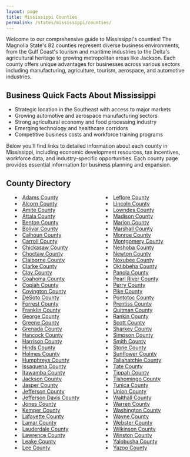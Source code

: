 ```yaml
---
layout: page
title: Mississippi Counties
permalink: /states/mississippi/counties/
---
```


<p>Welcome to our comprehensive guide to Mississippi's counties! The Magnolia State's 82 counties represent diverse business environments, from the Gulf Coast's tourism and maritime industries to the Delta's agricultural heritage to growing metropolitan areas like Jackson. Each county offers unique advantages for businesses across various sectors including manufacturing, agriculture, tourism, aerospace, and automotive industries.</p>

<h2>Business Quick Facts About Mississippi</h2>

<ul>
    <li>Strategic location in the Southeast with access to major markets</li>
    <li>Growing automotive and aerospace manufacturing sectors</li>
    <li>Strong agricultural economy and food processing industry</li>
    <li>Emerging technology and healthcare corridors</li>
    <li>Competitive business costs and workforce training programs</li>
</ul>

<p>Below you'll find links to detailed information about each county in Mississippi, including economic development resources, tax incentives, workforce data, and industry-specific opportunities. Each county page provides essential information for business planning and expansion.</p>

<h2>County Directory</h2>
<style>
    .county-list {
        columns: 2;
        -webkit-columns: 2;
        -moz-columns: 2;
        list-style-position: inside;
    }
</style>

<ul class="county-list">
    <li><a href="{{ '/states/mississippi/adams/' | relative_url }}">Adams County</a></li>
    <li><a href="{{ '/states/mississippi/alcorn/' | relative_url }}">Alcorn County</a></li>
    <li><a href="{{ '/states/mississippi/amite/' | relative_url }}">Amite County</a></li>
    <li><a href="{{ '/states/mississippi/attala/' | relative_url }}">Attala County</a></li>
    <li><a href="{{ '/states/mississippi/benton/' | relative_url }}">Benton County</a></li>
    <li><a href="{{ '/states/mississippi/bolivar/' | relative_url }}">Bolivar County</a></li>
    <li><a href="{{ '/states/mississippi/calhoun/' | relative_url }}">Calhoun County</a></li>
    <li><a href="{{ '/states/mississippi/carroll/' | relative_url }}">Carroll County</a></li>
    <li><a href="{{ '/states/mississippi/chickasaw/' | relative_url }}">Chickasaw County</a></li>
    <li><a href="{{ '/states/mississippi/choctaw/' | relative_url }}">Choctaw County</a></li>
    <li><a href="{{ '/states/mississippi/claiborne/' | relative_url }}">Claiborne County</a></li>
    <li><a href="{{ '/states/mississippi/clarke/' | relative_url }}">Clarke County</a></li>
    <li><a href="{{ '/states/mississippi/clay/' | relative_url }}">Clay County</a></li>
    <li><a href="{{ '/states/mississippi/coahoma/' | relative_url }}">Coahoma County</a></li>
    <li><a href="{{ '/states/mississippi/copiah/' | relative_url }}">Copiah County</a></li>
    <li><a href="{{ '/states/mississippi/covington/' | relative_url }}">Covington County</a></li>
    <li><a href="{{ '/states/mississippi/desoto/' | relative_url }}">DeSoto County</a></li>
    <li><a href="{{ '/states/mississippi/forrest/' | relative_url }}">Forrest County</a></li>
    <li><a href="{{ '/states/mississippi/franklin/' | relative_url }}">Franklin County</a></li>
    <li><a href="{{ '/states/mississippi/george/' | relative_url }}">George County</a></li>
    <li><a href="{{ '/states/mississippi/greene/' | relative_url }}">Greene County</a></li>
    <li><a href="{{ '/states/mississippi/grenada/' | relative_url }}">Grenada County</a></li>
    <li><a href="{{ '/states/mississippi/hancock/' | relative_url }}">Hancock County</a></li>
    <li><a href="{{ '/states/mississippi/harrison/' | relative_url }}">Harrison County</a></li>
    <li><a href="{{ '/states/mississippi/hinds/' | relative_url }}">Hinds County</a></li>
    <li><a href="{{ '/states/mississippi/holmes/' | relative_url }}">Holmes County</a></li>
    <li><a href="{{ '/states/mississippi/humphreys/' | relative_url }}">Humphreys County</a></li>
    <li><a href="{{ '/states/mississippi/issaquena/' | relative_url }}">Issaquena County</a></li>
    <li><a href="{{ '/states/mississippi/itawamba/' | relative_url }}">Itawamba County</a></li>
    <li><a href="{{ '/states/mississippi/jackson/' | relative_url }}">Jackson County</a></li>
    <li><a href="{{ '/states/mississippi/jasper/' | relative_url }}">Jasper County</a></li>
    <li><a href="{{ '/states/mississippi/jefferson/' | relative_url }}">Jefferson County</a></li>
    <li><a href="{{ '/states/mississippi/jefferson-davis/' | relative_url }}">Jefferson Davis County</a></li>
    <li><a href="{{ '/states/mississippi/jones/' | relative_url }}">Jones County</a></li>
    <li><a href="{{ '/states/mississippi/kemper/' | relative_url }}">Kemper County</a></li>
    <li><a href="{{ '/states/mississippi/lafayette/' | relative_url }}">Lafayette County</a></li>
    <li><a href="{{ '/states/mississippi/lamar/' | relative_url }}">Lamar County</a></li>
    <li><a href="{{ '/states/mississippi/lauderdale/' | relative_url }}">Lauderdale County</a></li>
    <li><a href="{{ '/states/mississippi/lawrence/' | relative_url }}">Lawrence County</a></li>
    <li><a href="{{ '/states/mississippi/leake/' | relative_url }}">Leake County</a></li>
    <li><a href="{{ '/states/mississippi/lee/' | relative_url }}">Lee County</a></li>
    <li><a href="{{ '/states/mississippi/leflore/' | relative_url }}">Leflore County</a></li>
    <li><a href="{{ '/states/mississippi/lincoln/' | relative_url }}">Lincoln County</a></li>
    <li><a href="{{ '/states/mississippi/lowndes/' | relative_url }}">Lowndes County</a></li>
    <li><a href="{{ '/states/mississippi/madison/' | relative_url }}">Madison County</a></li>
    <li><a href="{{ '/states/mississippi/marion/' | relative_url }}">Marion County</a></li>
    <li><a href="{{ '/states/mississippi/marshall/' | relative_url }}">Marshall County</a></li>
    <li><a href="{{ '/states/mississippi/monroe/' | relative_url }}">Monroe County</a></li>
    <li><a href="{{ '/states/mississippi/montgomery/' | relative_url }}">Montgomery County</a></li>
    <li><a href="{{ '/states/mississippi/neshoba/' | relative_url }}">Neshoba County</a></li>
    <li><a href="{{ '/states/mississippi/newton/' | relative_url }}">Newton County</a></li>
    <li><a href="{{ '/states/mississippi/noxubee/' | relative_url }}">Noxubee County</a></li>
    <li><a href="{{ '/states/mississippi/oktibbeha/' | relative_url }}">Oktibbeha County</a></li>
    <li><a href="{{ '/states/mississippi/panola/' | relative_url }}">Panola County</a></li>
    <li><a href="{{ '/states/mississippi/pearl-river/' | relative_url }}">Pearl River County</a></li>
    <li><a href="{{ '/states/mississippi/perry/' | relative_url }}">Perry County</a></li>
    <li><a href="{{ '/states/mississippi/pike/' | relative_url }}">Pike County</a></li>
    <li><a href="{{ '/states/mississippi/pontotoc/' | relative_url }}">Pontotoc County</a></li>
    <li><a href="{{ '/states/mississippi/prentiss/' | relative_url }}">Prentiss County</a></li>
    <li><a href="{{ '/states/mississippi/quitman/' | relative_url }}">Quitman County</a></li>
    <li><a href="{{ '/states/mississippi/rankin/' | relative_url }}">Rankin County</a></li>
    <li><a href="{{ '/states/mississippi/scott/' | relative_url }}">Scott County</a></li>
    <li><a href="{{ '/states/mississippi/sharkey/' | relative_url }}">Sharkey County</a></li>
    <li><a href="{{ '/states/mississippi/simpson/' | relative_url }}">Simpson County</a></li>
    <li><a href="{{ '/states/mississippi/smith/' | relative_url }}">Smith County</a></li>
    <li><a href="{{ '/states/mississippi/stone/' | relative_url }}">Stone County</a></li>
    <li><a href="{{ '/states/mississippi/sunflower/' | relative_url }}">Sunflower County</a></li>
    <li><a href="{{ '/states/mississippi/tallahatchie/' | relative_url }}">Tallahatchie County</a></li>
    <li><a href="{{ '/states/mississippi/tate/' | relative_url }}">Tate County</a></li>
    <li><a href="{{ '/states/mississippi/tippah/' | relative_url }}">Tippah County</a></li>
    <li><a href="{{ '/states/mississippi/tishomingo/' | relative_url }}">Tishomingo County</a></li>
    <li><a href="{{ '/states/mississippi/tunica/' | relative_url }}">Tunica County</a></li>
    <li><a href="{{ '/states/mississippi/union/' | relative_url }}">Union County</a></li>
    <li><a href="{{ '/states/mississippi/walthall/' | relative_url }}">Walthall County</a></li>
    <li><a href="{{ '/states/mississippi/warren/' | relative_url }}">Warren County</a></li>
    <li><a href="{{ '/states/mississippi/washington/' | relative_url }}">Washington County</a></li>
    <li><a href="{{ '/states/mississippi/wayne/' | relative_url }}">Wayne County</a></li>
    <li><a href="{{ '/states/mississippi/webster/' | relative_url }}">Webster County</a></li>
    <li><a href="{{ '/states/mississippi/wilkinson/' | relative_url }}">Wilkinson County</a></li>
    <li><a href="{{ '/states/mississippi/winston/' | relative_url }}">Winston County</a></li>
    <li><a href="{{ '/states/mississippi/yalobusha/' | relative_url }}">Yalobusha County</a></li>
    <li><a href="{{ '/states/mississippi/yazoo/' | relative_url }}">Yazoo County</a></li>
</ul>
